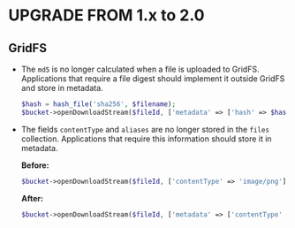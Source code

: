 UPGRADE FROM 1.x to 2.0
========================

GridFS
------

 * The `md5` is no longer calculated when a file is uploaded to GridFS.
   Applications that require a file digest should implement it outside GridFS
   and store in metadata.

   ```php
   $hash = hash_file('sha256', $filename);
   $bucket->openDownloadStream($fileId, ['metadata' => ['hash' => $hash]]);
   ```

 * The fields `contentType` and `aliases` are no longer stored in the `files`
   collection. Applications that require this information should store it in
   metadata.

   **Before:**
   ```php
   $bucket->openDownloadStream($fileId, ['contentType' => 'image/png']);
   ```

   **After:**
   ```php
   $bucket->openDownloadStream($fileId, ['metadata' => ['contentType' => 'image/png']]);
   ```
